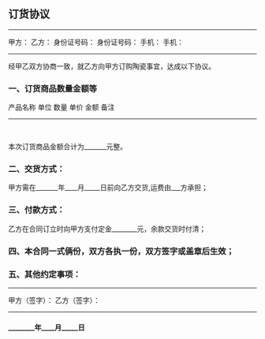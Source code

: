 订货协议
--------

  -------------- --------------
  甲方：         乙方：
  身份证号码：   身份证号码：
  手机：         手机：
  -------------- --------------

经甲乙双方协商一致，就乙方向甲方订购陶瓷事宜，达成以下协议。

### 一、订货商品数量金额等

  产品名称   单位   数量   单价   金额   备注
  ---------- ------ ------ ------ ------ ------
                                          
                                          

本次订货商品金额合计为\_\_\_\_\_\_\_元整。

### 二、交货方式：

甲方需在\_\_\_\_\_\_\_年\_\_\_\_月\_\_\_\_\_日前向乙方交货,运费由\_\_\_方承担；

### 三、付款方式：

乙方在合同订立时向甲方支付定金\_\_\_\_\_\_\_\_元，余款交货时付清；

### 四、本合同一式俩份，双方各执一份，双方签字或盖章后生效；

### 五、其他约定事项：

  ---------------- ----------------
  甲方（签字）：   乙方（签字）：
  ---------------- ----------------

#### \_\_\_\_\_\_\_\_年\_\_\_\_月\_\_\_\_\_日
